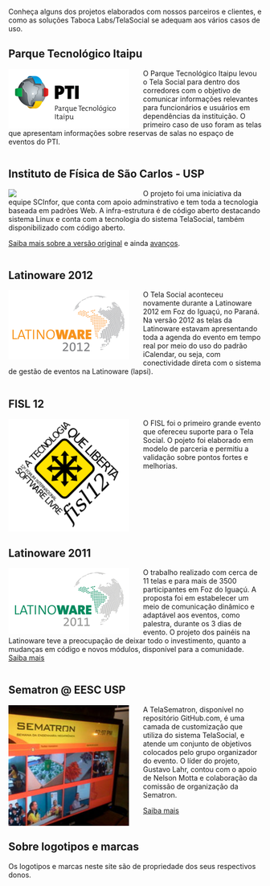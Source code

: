 Conheça alguns dos projetos elaborados com nossos parceiros e clientes, e como as soluções Taboca Labs/TelaSocial se adequam aos vários casos de uso. 

<style> .short { width:240px; float:left; margin-right:2em; } </style>
## 
 
## Parque Tecnológico Itaipu

<img class='short' src='images/logo-pti-240.png' /> 

O Parque Tecnológico Itaipu levou o Tela Social para dentro dos corredores com o objetivo de comunicar informações relevantes para funcionários e usuários em dependências da instituição. O primeiro caso de uso foram as telas que apresentam informações sobre reservas de salas no espaço de eventos do PTI. 

<div style='clear:both'></div>

## Instituto de Física de São Carlos - USP 

<img class='short' src='http://www.ifsc.usp.br/images/stories/logomarcas/timbre_ifsc_500x109.jpg' width='240' style='width:240px' /> 

O projeto foi uma iniciativa da equipe SCInfor, que conta com apoio adminstrativo e tem toda a tecnologia baseada em padrões Web. A infra-estrutura é de código aberto destacando sistema Linux e conta com a tecnologia do sistema TelaSocial, também disponibilizado com código aberto. 

<a href='http://blog.telasocial.com/uso-dos-paineis-web-no-instituto-de-fisica-em'>Saiba mais sobre a versão original</a> e ainda <a href='http://blog.telasocial.com/novo-painel-no-ifsc-usp-em-sao-carlos'>avanços</a>.

<div style='clear:both'></div>

## Latinoware 2012 

<img class='short' src='images/logo-latinoware-240.png'  /> 

O Tela Social aconteceu novamente durante a Latinoware 2012 em Foz do Iguaçú, no Paraná. Na versão 2012 as telas da Latinoware estavam apresentando toda a agenda do evento em tempo real por meio do uso do padrão iCalendar, ou seja, com conectividade direta com o sistema de gestão de eventos na Latinoware (lapsi).


<div style='clear:both'></div>

## FISL 12

<img class='short' src='images/logo-fisl12-240.png' /> 

O FISL foi o primeiro grande evento que ofereceu suporte para o Tela Social. O pojeto foi elaborado em modelo de parceria e permitiu a validação sobre pontos fortes e melhorias. 

<div style='clear:both'></div>

## Latinoware 2011

<img class='short' src='images/logo-latinoware-2011-240.png' /> 

O trabalho realizado com cerca de 11 telas e para mais de 3500 participantes em Foz do Iguaçú. A proposta foi em estabelecer um meio de comunicação dinâmico e adaptável aos eventos, como palestra, durante os 3 dias de evento. O projeto dos painéis na Latinoware teve a preocupação de deixar todo o investimento, quanto a mudanças em código e novos módulos, disponível para a comunidade. <a href='http://blog.telasocial.com/telasocial-latinoware-2011'>Saiba mais</a>

<div style='clear:both' ></div>

## Sematron @ EESC USP 

<img class='short' src='images/sematron.jpg'  />

A TelaSematron, disponível no repositório GitHub.com, é uma camada de customização que utiliza do sistema TelaSocial, e atende um conjunto de objetivos colocados pelo grupo organizador do evento. O líder do projeto, Gustavo Lahr, contou com o apoio de Nelson Motta e colaboração da comissão de organização da Sematron. 

<a href='http://blog.telasocial.com/telasocial-hosted-na-sematron-viii-em-sao-car'>Saiba mais</a>

<div style='clear:both'></div>

## Sobre logotipos e marcas 

Os logotipos e marcas neste site são de propriedade dos seus respectivos donos. 
